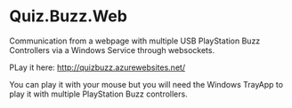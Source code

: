 # Quiz.Buzz.Web

Communication from a webpage with multiple USB PlayStation Buzz Controllers via a Windows Service through websockets.

PLay it here: http://quizbuzz.azurewebsites.net/

You can play it with your mouse but you will need the Windows TrayApp to play it with multiple PlayStation Buzz controllers.
